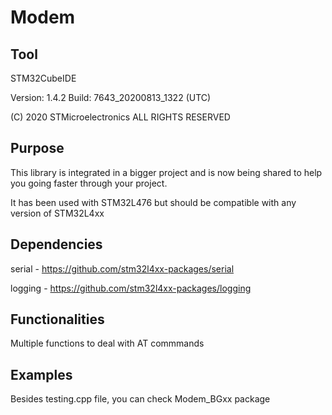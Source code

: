
# Modem

## Tool

  STM32CubeIDE

  Version: 1.4.2
  Build: 7643_20200813_1322 (UTC)

  (C) 2020 STMicroelectronics ALL RIGHTS RESERVED

## Purpose

  This library is integrated in a bigger project and is now being shared to help you going faster through your project.

  It has been used with STM32L476 but should be compatible with any version of STM32L4xx

## Dependencies

  serial - https://github.com/stm32l4xx-packages/serial
  
  logging - https://github.com/stm32l4xx-packages/logging

## Functionalities

  Multiple functions to deal with AT commmands

## Examples

  Besides testing.cpp file, you can check Modem_BGxx package

